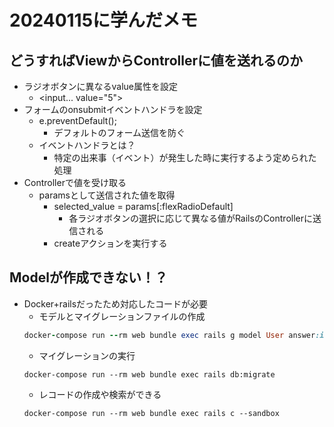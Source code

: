 # 20240115に学んだメモ

##  どうすればViewからControllerに値を送れるのか
- ラジオボタンに異なるvalue属性を設定
  - <input... value="5"></input>
- フォームのonsubmitイベントハンドラを設定
  - e.preventDefault();
    - デフォルトのフォーム送信を防ぐ
  - イベントハンドラとは？
    - 特定の出来事（イベント）が発生した時に実行するよう定められた処理
- Controllerで値を受け取る
  - paramsとして送信された値を取得
    - selected_value = params[:flexRadioDefault]
      - 各ラジオボタンの選択に応じて異なる値がRailsのControllerに送信される
    - createアクションを実行する

##  Modelが作成できない！？
- Docker+railsだったため対応したコードが必要
  - モデルとマイグレーションファイルの作成
  ```rb
  docker-compose run --rm web bundle exec rails g model User answer:integer
  ```
  - マイグレーションの実行
  ```
  docker-compose run --rm web bundle exec rails db:migrate
  ```
  - レコードの作成や検索ができる
  ```
  docker-compose run --rm web bundle exec rails c --sandbox
  ```
